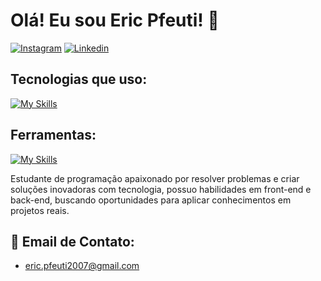 # Olá! Eu sou Eric Pfeuti! 🤝

[![Instagram](https://img.shields.io/badge/Instagram-E4405F?style=for-the-badge&logo=instagram&logoColor=white)](https://www.instagram.com/eric.pfeuti/)
[![Linkedin](https://img.shields.io/badge/LinkedIn-0077B5?style=for-the-badge&logo=linkedin&logoColor=white)](https://www.linkedin.com/in/eric-pfeuti-b481142a8/)

## Tecnologias que uso:

[![My Skills](https://skillicons.dev/icons?i=js,html,css,nodejs,python,mongo)](https://skillicons.dev)

## Ferramentas:

[![My Skills](https://skillicons.dev/icons?i=figma,vscode,bootstrap,photoshop,github)](https://skillicons.dev)

Estudante de programação apaixonado por resolver problemas e criar soluções inovadoras com tecnologia, possuo habilidades em front-end e back-end, buscando oportunidades para aplicar conhecimentos em projetos reais. 

## 📧 Email de Contato:
- eric.pfeuti2007@gmail.com




